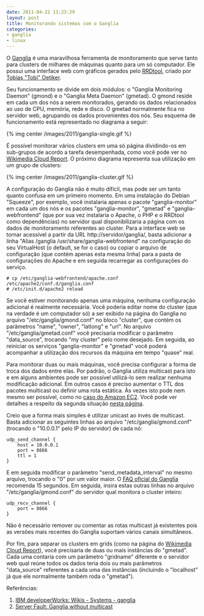 ```yaml
---
date: 2011-04-22 11:23:29
layout: post
title: Monitorando sistemas com o Ganglia
categories:
- ganglia
- linux
---
```


O [Ganglia](http://ganglia.sourceforge.net/) é uma maravilhosa ferramenta de monitoramento que serve tanto para clusters de milhares de máquinas quanto para um só computador. Ele possui uma interface web com gráficos gerados pelo [RRDtool](http://www.mrtg.org/rrdtool/), criado por [Tobias "Tobi" Oetiker](http://tobi.oetiker.ch/vita.html).

Seu funcionamento se divide em dois módulos: o "Ganglia Monitoring Daemon" (gmond) e o "Ganglia Meta Daemon" (gmetad). O gmond reside em cada um dos nós a serem monitorados, gerando os dados relacionados ao uso de CPU, memória, rede e disco. O gmetad normalmente fica no servidor web, agrupando os dados provenientes dos nós. Seu esquema de funcionamento está representado no diagrama a seguir:

{% img center /images/2011/ganglia-single.gif %}

É possível monitorar vários clusters em uma só página dividindo-os em sub-grupos de acordo a tarefa desempenhada, como você pode ver no [Wikimedia Cloud Report](http://ganglia.wikimedia.org/). O próximo diagrama representa sua utilização em um grupo de clusters:

{% img center /images/2011/ganglia-cluster.gif %}

A configuração do Ganglia não é muito difícil, mas pode ser um tanto quanto confusa em um primeiro momento. Em uma instalação do Debian "Squeeze", por exemplo, você instalaria apenas o pacote "ganglia-monitor" em cada um dos nós e os pacotes "ganglia-monitor", "gmetad" e "ganglia-webfrontend" (que por sua vez instalaria o Apache, o PHP e o RRDtool como dependências) no servidor qual disponibilizaria a página com os dados de monitoramento referentes ao cluster. Para a interface web se tornar acessível a partir da URL http://servidor/ganglia/, basta adicionar a linha "Alias /ganglia /usr/share/ganglia-webfrontend" na configuração do seu VirtualHost (o default, se for o caso) ou copiar o arquivo de configuração (que contém apenas esta mesma linha) para a pasta de configurações do Apache e em seguida recarregar as configurações do serviço.

    # cp /etc/ganglia-webfrontend/apache.conf /etc/apache2/conf.d/ganglia.conf
    # /etc/init.d/apache2 reload

Se você estiver monitorando apenas uma máquina, nenhuma configuração adicional é realmente necessária. Você poderia editar nome do cluster (que na verdade é um computador só) a ser exibido na página do Ganglia no arquivo "/etc/ganglia/gmond.conf" no bloco "cluster", que contém os parâmetros "name", "owner", "latlong" e "url". No arquivo "/etc/ganglia/gmetad.conf" você precisaria modificar o parâmetro "data\_source", trocando "my cluster" pelo nome desejado. Em seguida, ao reiniciar os serviços "ganglia-monitor" e "gmetad" você poderá acompanhar a utilização dos recursos da máquina em tempo "quase" real.

Para monitorar duas ou mais máquinas, você precisa configurar a forma de troca dos dados entre elas. Por padrão, o Ganglia utiliza multicast para isto e em alguns ambientes pode ser possível utilizá-lo sem realizar nenhuma modificação adicional. Em outros casos é preciso aumentar o TTL dos pacotes multicast ou definir uma rota estática. Às vezes isto pode nem mesmo ser possível, como no [caso do Amazon EC2](http://blog.kenweiner.com/2010/10/monitor-hbase-hadoop-with-ganglia-on.html). Você pode ver detalhes a respeito da segunda situação [nesta página](http://www.msg.ucsf.edu/local/ganglia/ganglia_docs/install.html).

Creio que a forma mais simples é utilizar unicast ao invés de multicast. Basta adicionar as seguintes linhas ao arquivo "/etc/ganglia/gmond.conf" (trocando o "10.0.0.1" pelo IP do servidor) de cada nó:

    udp_send_channel {
        host = 10.0.0.1
        port = 8666
        ttl = 1
    }

E em seguida modificar o parâmetro "send\_metadata\_interval" no mesmo arquivo, trocando o "0" por um valor maior. O [FAQ oficial do Ganglia](http://sourceforge.net/apps/trac/ganglia/wiki/FAQ) recomenda 15 segundos. Em seguida, insira estas outras linhas no arquivo "/etc/ganglia/gmond.conf" do servidor qual monitora o cluster inteiro:

    udp_recv_channel {
        port = 8666
    }

Não é necessário remover ou comentar as rotas multicast já existentes pois as versões mais recentes do Ganglia suportam vários canais simultâneos.

Por fim, para separar os clusters em grids (como na página do [Wikimedia Cloud Report](http://ganglia.wikimedia.org/)), você precisaria de duas ou mais instâncias do "gmetad". Cada uma contaria com um parâmetro "gridname" diferente e o servidor web qual reúne todos os dados teria dois ou mais parâmetros "data\_source" referentes a cada uma das instâncias (incluindo o "localhost" já que ele normalmente também roda o "gmetad").

Referências:  
1. [IBM developerWorks: Wikis - Systems - ganglia](http://www.ibm.com/developerworks/wikis/display/WikiPtype/ganglia)  
2. [Server Fault: Ganglia without multicast](http://serverfault.com/questions/22269/ganglia-without-multicast)
